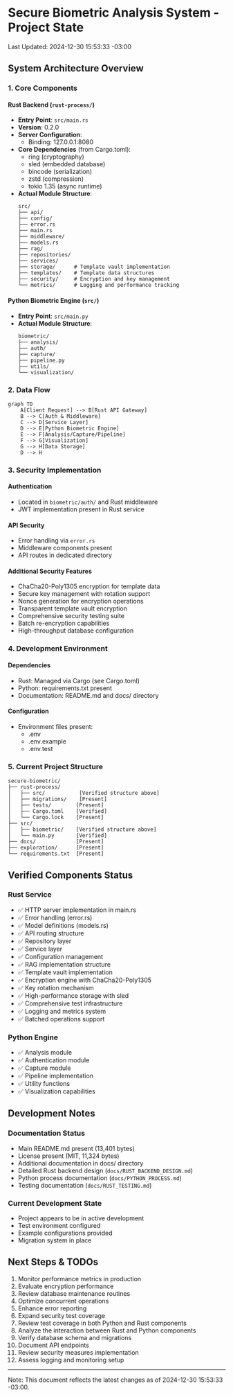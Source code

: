 # Secure Biometric Analysis System - Project State

Last Updated: 2024-12-30 15:53:33 -03:00

## System Architecture Overview

### 1. Core Components

#### Rust Backend (`rust-process/`)
- **Entry Point**: `src/main.rs`
- **Version**: 0.2.0
- **Server Configuration**:
  - Binding: 127.0.0.1:8080
- **Core Dependencies** (from Cargo.toml):
  - ring (cryptography)
  - sled (embedded database)
  - bincode (serialization)
  - zstd (compression)
  - tokio 1.35 (async runtime)
- **Actual Module Structure**:
  ```
  src/
  ├── api/
  ├── config/
  ├── error.rs
  ├── main.rs
  ├── middleware/
  ├── models.rs
  ├── rag/
  ├── repositories/
  ├── services/
  ├── storage/      # Template vault implementation
  ├── templates/    # Template data structures
  ├── security/     # Encryption and key management
  └── metrics/      # Logging and performance tracking
  ```

#### Python Biometric Engine (`src/`)
- **Entry Point**: `src/main.py`
- **Actual Module Structure**:
  ```
  biometric/
  ├── analysis/
  ├── auth/
  ├── capture/
  ├── pipeline.py
  ├── utils/
  └── visualization/
  ```

### 2. Data Flow

```mermaid
graph TD
    A[Client Request] --> B[Rust API Gateway]
    B --> C[Auth & Middleware]
    C --> D[Service Layer]
    D --> E[Python Biometric Engine]
    E --> F[Analysis/Capture/Pipeline]
    F --> G[Visualization]
    G --> H[Data Storage]
    D --> H
```

### 3. Security Implementation

#### Authentication
- Located in `biometric/auth/` and Rust middleware
- JWT implementation present in Rust service

#### API Security
- Error handling via `error.rs`
- Middleware components present
- API routes in dedicated directory

#### Additional Security Features
- ChaCha20-Poly1305 encryption for template data
- Secure key management with rotation support
- Nonce generation for encryption operations
- Transparent template vault encryption
- Comprehensive security testing suite
- Batch re-encryption capabilities
- High-throughput database configuration

### 4. Development Environment

#### Dependencies
- Rust: Managed via Cargo (see Cargo.toml)
- Python: requirements.txt present
- Documentation: README.md and docs/ directory

#### Configuration
- Environment files present:
  - .env
  - .env.example
  - .env.test

### 5. Current Project Structure

```
secure-biometric/
├── rust-process/
│   ├── src/           [Verified structure above]
│   ├── migrations/    [Present]
│   ├── tests/        [Present]
│   ├── Cargo.toml    [Verified]
│   └── Cargo.lock    [Present]
├── src/
│   ├── biometric/    [Verified structure above]
│   └── main.py       [Verified]
├── docs/             [Present]
├── exploration/      [Present]
└── requirements.txt  [Present]
```

## Verified Components Status

### Rust Service
- ✅ HTTP server implementation in main.rs
- ✅ Error handling (error.rs)
- ✅ Model definitions (models.rs)
- ✅ API routing structure
- ✅ Repository layer
- ✅ Service layer
- ✅ Configuration management
- ✅ RAG implementation structure
- ✅ Template vault implementation
- ✅ Encryption engine with ChaCha20-Poly1305
- ✅ Key rotation mechanism
- ✅ High-performance storage with sled
- ✅ Comprehensive test infrastructure
- ✅ Logging and metrics system
- ✅ Batched operations support

### Python Engine
- ✅ Analysis module
- ✅ Authentication module
- ✅ Capture module
- ✅ Pipeline implementation
- ✅ Utility functions
- ✅ Visualization capabilities

## Development Notes

### Documentation Status
- Main README.md present (13,401 bytes)
- License present (MIT, 11,324 bytes)
- Additional documentation in docs/ directory
- Detailed Rust backend design (`docs/RUST_BACKEND_DESIGN.md`)
- Python process documentation (`docs/PYTHON_PROCESS.md`)
- Testing documentation (`docs/RUST_TESTING.md`)

### Current Development State
- Project appears to be in active development
- Test environment configured
- Example configurations provided
- Migration system in place

## Next Steps & TODOs
1. Monitor performance metrics in production
2. Evaluate encryption performance
3. Review database maintenance routines
4. Optimize concurrent operations
5. Enhance error reporting
6. Expand security test coverage
7. Review test coverage in both Python and Rust components
8. Analyze the interaction between Rust and Python components
9. Verify database schema and migrations
10. Document API endpoints
11. Review security measures implementation
12. Assess logging and monitoring setup

---
Note: This document reflects the latest changes as of 2024-12-30 15:53:33 -03:00.
